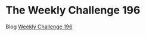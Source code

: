 # The Weekly Challenge 196

Blog [Weekly Challenge 196](https://dev.to/simongreennet/weekly-challenge-196-41j1)
